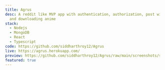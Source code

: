 ```yaml
---
title: Agrus
desc: A reddit like MVP app with authentication, authorization, post with image, video and text, comments, boards for communities and much more.
  and downloading anime
stack:
  - Nodejs
  - MongoDB
  - React
  - Typescript
code: https://github.com/siddharthroy12/Agrus
live: https://agrus.herokuapp.com/
preview: https://github.com/siddharthroy12/Agrus/raw/main/screenshots/screenshot-1.png
featured: true
---
```

